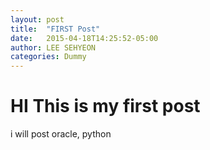 ```yaml
---
layout: post
title:  "FIRST Post"
date:   2015-04-18T14:25:52-05:00
author: LEE SEHYEON
categories: Dummy
---
```


# HI This is my first post

i will post oracle, python 
